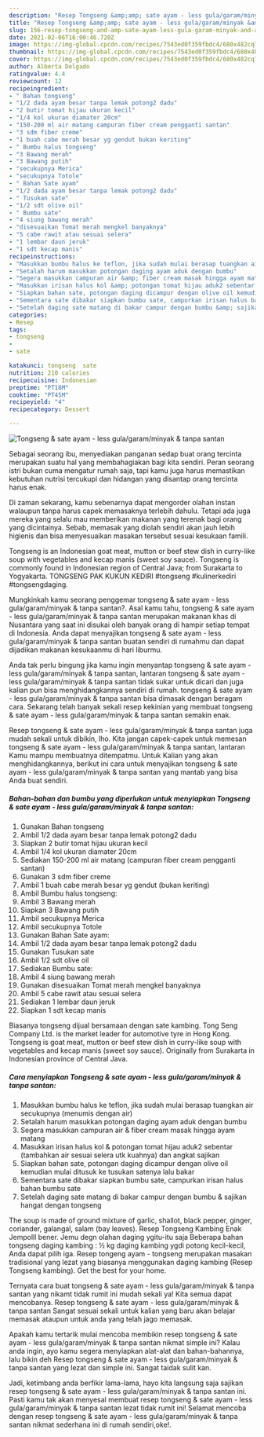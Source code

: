 ```yaml
---
description: "Resep Tongseng &amp;amp; sate ayam - less gula/garam/minyak &amp;amp; tanpa santan yang nikmat dan Mudah Dibuat"
title: "Resep Tongseng &amp;amp; sate ayam - less gula/garam/minyak &amp;amp; tanpa santan yang nikmat dan Mudah Dibuat"
slug: 156-resep-tongseng-and-amp-sate-ayam-less-gula-garam-minyak-and-amp-tanpa-santan-yang-nikmat-dan-mudah-dibuat
date: 2021-02-06T16:00:46.720Z
image: https://img-global.cpcdn.com/recipes/7543ed0f359fbdc4/680x482cq70/tongseng-sate-ayam-less-gulagaramminyak-tanpa-santan-foto-resep-utama.jpg
thumbnail: https://img-global.cpcdn.com/recipes/7543ed0f359fbdc4/680x482cq70/tongseng-sate-ayam-less-gulagaramminyak-tanpa-santan-foto-resep-utama.jpg
cover: https://img-global.cpcdn.com/recipes/7543ed0f359fbdc4/680x482cq70/tongseng-sate-ayam-less-gulagaramminyak-tanpa-santan-foto-resep-utama.jpg
author: Alberta Delgado
ratingvalue: 4.4
reviewcount: 12
recipeingredient:
- " Bahan tongseng"
- "1/2 dada ayam besar tanpa lemak potong2 dadu"
- "2 butir tomat hijau ukuran kecil"
- "1/4 kol ukuran diamater 20cm"
- "150-200 ml air matang campuran fiber cream pengganti santan"
- "3 sdm fiber creme"
- "1 buah cabe merah besar yg gendut bukan keriting"
- " Bumbu halus tongseng"
- "3 Bawang merah"
- "3 Bawang putih"
- "secukupnya Merica"
- "secukupnya Totole"
- " Bahan Sate ayam"
- "1/2 dada ayam besar tanpa lemak potong2 dadu"
- " Tusukan sate"
- "1/2 sdt olive oil"
- " Bumbu sate"
- "4 siung bawang merah"
- "disesuaikan Tomat merah mengkel banyaknya"
- "5 cabe rawit atau sesuai selera"
- "1 lembar daun jeruk"
- "1 sdt kecap manis"
recipeinstructions:
- "Masukkan bumbu halus ke teflon, jika sudah mulai berasap tuangkan air secukupnya (menumis dengan air)"
- "Setalah harum masukkan potongan daging ayam aduk dengan bumbu"
- "Segera masukkan campuran air &amp; fiber cream masak hingga ayam matang"
- "Masukkan irisan halus kol &amp; potongan tomat hijau aduk2 sebentar (tambahkan air sesuai selera utk kuahnya) dan angkat sajikan"
- "Siapkan bahan sate, potongan daging dicampur dengan olive oil kemudian mulai ditusuk ke tusukan satenya lalu bakar"
- "Sementara sate dibakar siapkan bumbu sate, campurkan irisan halus bahan bumbu sate"
- "Setelah daging sate matang di bakar campur dengan bumbu &amp; sajikan hangat dengan tongseng"
categories:
- Resep
tags:
- tongseng
- 
- sate

katakunci: tongseng  sate 
nutrition: 210 calories
recipecuisine: Indonesian
preptime: "PT18M"
cooktime: "PT45M"
recipeyield: "4"
recipecategory: Dessert

---
```



![Tongseng &amp; sate ayam - less gula/garam/minyak &amp; tanpa santan](https://img-global.cpcdn.com/recipes/7543ed0f359fbdc4/680x482cq70/tongseng-sate-ayam-less-gulagaramminyak-tanpa-santan-foto-resep-utama.jpg)

Sebagai seorang ibu, menyediakan panganan sedap buat orang tercinta merupakan suatu hal yang membahagiakan bagi kita sendiri. Peran seorang istri bukan cuma mengatur rumah saja, tapi kamu juga harus memastikan kebutuhan nutrisi tercukupi dan hidangan yang disantap orang tercinta harus enak.

Di zaman  sekarang, kamu sebenarnya dapat mengorder olahan instan walaupun tanpa harus capek memasaknya terlebih dahulu. Tetapi ada juga mereka yang selalu mau memberikan makanan yang terenak bagi orang yang dicintainya. Sebab, memasak yang diolah sendiri akan jauh lebih higienis dan bisa menyesuaikan masakan tersebut sesuai kesukaan famili. 

Tongseng is an Indonesian goat meat, mutton or beef stew dish in curry-like soup with vegetables and kecap manis (sweet soy sauce). Tongseng is commonly found in Indonesian region of Central Java; from Surakarta to Yogyakarta. TONGSENG PAK KUKUN KEDIRI #tongseng #kulinerkediri #tongsengdaging.

Mungkinkah kamu seorang penggemar tongseng &amp; sate ayam - less gula/garam/minyak &amp; tanpa santan?. Asal kamu tahu, tongseng &amp; sate ayam - less gula/garam/minyak &amp; tanpa santan merupakan makanan khas di Nusantara yang saat ini disukai oleh banyak orang di hampir setiap tempat di Indonesia. Anda dapat menyajikan tongseng &amp; sate ayam - less gula/garam/minyak &amp; tanpa santan buatan sendiri di rumahmu dan dapat dijadikan makanan kesukaanmu di hari liburmu.

Anda tak perlu bingung jika kamu ingin menyantap tongseng &amp; sate ayam - less gula/garam/minyak &amp; tanpa santan, lantaran tongseng &amp; sate ayam - less gula/garam/minyak &amp; tanpa santan tidak sukar untuk dicari dan juga kalian pun bisa menghidangkannya sendiri di rumah. tongseng &amp; sate ayam - less gula/garam/minyak &amp; tanpa santan bisa dimasak dengan beragam cara. Sekarang telah banyak sekali resep kekinian yang membuat tongseng &amp; sate ayam - less gula/garam/minyak &amp; tanpa santan semakin enak.

Resep tongseng &amp; sate ayam - less gula/garam/minyak &amp; tanpa santan juga mudah sekali untuk dibikin, lho. Kita jangan capek-capek untuk memesan tongseng &amp; sate ayam - less gula/garam/minyak &amp; tanpa santan, lantaran Kamu mampu membuatnya ditempatmu. Untuk Kalian yang akan menghidangkannya, berikut ini cara untuk menyajikan tongseng &amp; sate ayam - less gula/garam/minyak &amp; tanpa santan yang mantab yang bisa Anda buat sendiri.

<!--inarticleads1-->

##### Bahan-bahan dan bumbu yang diperlukan untuk menyiapkan Tongseng &amp; sate ayam - less gula/garam/minyak &amp; tanpa santan:

1. Gunakan  Bahan tongseng
1. Ambil 1/2 dada ayam besar tanpa lemak potong2 dadu
1. Siapkan 2 butir tomat hijau ukuran kecil
1. Ambil 1/4 kol ukuran diamater 20cm
1. Sediakan 150-200 ml air matang (campuran fiber cream pengganti santan)
1. Gunakan 3 sdm fiber creme
1. Ambil 1 buah cabe merah besar yg gendut (bukan keriting)
1. Ambil  Bumbu halus tongseng:
1. Ambil 3 Bawang merah
1. Siapkan 3 Bawang putih
1. Ambil secukupnya Merica
1. Ambil secukupnya Totole
1. Gunakan  Bahan Sate ayam:
1. Ambil 1/2 dada ayam besar tanpa lemak potong2 dadu
1. Gunakan  Tusukan sate
1. Ambil 1/2 sdt olive oil
1. Sediakan  Bumbu sate:
1. Ambil 4 siung bawang merah
1. Gunakan disesuaikan Tomat merah mengkel banyaknya
1. Ambil 5 cabe rawit atau sesuai selera
1. Sediakan 1 lembar daun jeruk
1. Siapkan 1 sdt kecap manis


Biasanya tongseng dijual bersamaan dengan sate kambing. Tong Seng Company Ltd. is the market leader for automotive tyre in Hong Kong. Tongseng is goat meat, mutton or beef stew dish in curry-like soup with vegetables and kecap manis (sweet soy sauce). Originally from Surakarta in Indonesian province of Central Java. 

<!--inarticleads2-->

##### Cara menyiapkan Tongseng &amp; sate ayam - less gula/garam/minyak &amp; tanpa santan:

1. Masukkan bumbu halus ke teflon, jika sudah mulai berasap tuangkan air secukupnya (menumis dengan air)
1. Setalah harum masukkan potongan daging ayam aduk dengan bumbu
1. Segera masukkan campuran air &amp; fiber cream masak hingga ayam matang
1. Masukkan irisan halus kol &amp; potongan tomat hijau aduk2 sebentar (tambahkan air sesuai selera utk kuahnya) dan angkat sajikan
1. Siapkan bahan sate, potongan daging dicampur dengan olive oil kemudian mulai ditusuk ke tusukan satenya lalu bakar
1. Sementara sate dibakar siapkan bumbu sate, campurkan irisan halus bahan bumbu sate
1. Setelah daging sate matang di bakar campur dengan bumbu &amp; sajikan hangat dengan tongseng


The soup is made of ground mixture of garlic, shallot, black pepper, ginger, coriander, galangal, salam (bay leaves). Resep Tongseng Kambing Enak Jempolll bener. Jemu degn olahan daging ygitu-itu saja Beberapa bahan tongseng daging kambing : ½ kg daging kambing ygdi potong kecil-kecil, Anda dapat pilih iga. Resep tongeng ayam - tongseng merupakan masakan tradisional yang lezat yang biasanya menggunakan daging kambing (Resep Tongseng kambing). Get the best for your home. 

Ternyata cara buat tongseng &amp; sate ayam - less gula/garam/minyak &amp; tanpa santan yang nikamt tidak rumit ini mudah sekali ya! Kita semua dapat mencobanya. Resep tongseng &amp; sate ayam - less gula/garam/minyak &amp; tanpa santan Sangat sesuai sekali untuk kalian yang baru akan belajar memasak ataupun untuk anda yang telah jago memasak.

Apakah kamu tertarik mulai mencoba membikin resep tongseng &amp; sate ayam - less gula/garam/minyak &amp; tanpa santan nikmat simple ini? Kalau anda ingin, ayo kamu segera menyiapkan alat-alat dan bahan-bahannya, lalu bikin deh Resep tongseng &amp; sate ayam - less gula/garam/minyak &amp; tanpa santan yang lezat dan simple ini. Sangat taidak sulit kan. 

Jadi, ketimbang anda berfikir lama-lama, hayo kita langsung saja sajikan resep tongseng &amp; sate ayam - less gula/garam/minyak &amp; tanpa santan ini. Pasti kamu tak akan menyesal membuat resep tongseng &amp; sate ayam - less gula/garam/minyak &amp; tanpa santan lezat tidak rumit ini! Selamat mencoba dengan resep tongseng &amp; sate ayam - less gula/garam/minyak &amp; tanpa santan nikmat sederhana ini di rumah sendiri,oke!.

